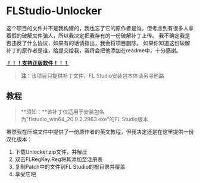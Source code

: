 # FLStudio-Unlocker

这个项目的文件并不是我构建的，我也忘了它的原作者是谁，但考虑到有很多人拿着假的破解文件骗人，所以我决定把我存有的一份破解补丁上传。
我不确定我是否违反了什么协议，如果有的话请指出，我会将项目删除。
如果你知道这份破解补丁的原作者是谁，给提交给我，我将会把他添加在readme中，十分感谢。

[**！！！支持正版软件！！！**](https://www.image-line.com/fl-studio/)

> **注**：该项目只提供补丁文件，FL Studio安装包本体请另寻他路

## 教程

> **须知：**该补丁仅适用于安装包名为"flstudio_win64_20.9.2.2963.exe"的FL Studio版本

虽然我在压缩文件中提供了一份原作者的英文教程，但我决定还是在这里提供一份汉化版本：

1. 下载Unlocker.zip文件，并解压
2. 双击FLRegKey.Reg将其添加至注册表
3. 复制Patch中的文件到FL Studio的根目录并覆盖
4. 享受它吧
